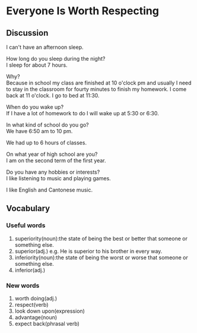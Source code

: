 # Everyone Is Worth Respecting
## Discussion
I can't have an afternoon sleep.  

How long do you sleep during the night?  
I sleep for about 7 hours.  

Why?  
Because in school my class are finished at 10 o'clock pm and usually I need to stay in the classroom for fourty minutes to finish my homework. I come back at 11 o'clock. I go to bed at 11:30.    

When do you wake up?  
If I have a lot of homework to do I will wake up at 5:30 or 6:30.  

In what kind of school do you go?  
We have 6:50 am to 10 pm.  

We had up to 6 hours of classes.   

On what year of high school are you?  
I am on the second term of the first year.  

Do you have any hobbies or interests?  
I like listening to music and playing games.  

I like English and Cantonese music.  

## Vocabulary
### Useful words
1. superiority(noun):the state of being the best or better that someone or something else.
1. superior(adj.) e.g. He is superior to his brother in every way.
1. inferiority(noun):the state of being the worst or worse that someone or something else.
1. inferior(adj.)

### New words
1. worth doing(adj.)
1. respect(verb)
1. look down upon(expression)
1. advantage(noun)
1. expect back(phrasal verb)
